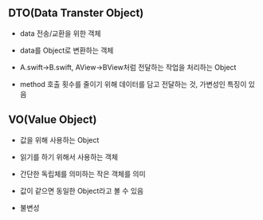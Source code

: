 ## DTO(Data Transter Object)

- data 전송/교환을 위한 객체
  <br/>
- data를 Object로 변환하는 객체
  <br/>
- A.swift->B.swift, AView->BView처럼 전달하는 작업을 처리하는 Object
  <br/>

- method 호출 횟수를 줄이기 위해 데이터를 담고 전달하는 것, 가변성인 특징이 있음

## VO(Value Object)

- 값을 위해 사용하는 Object
  <br/>

- 읽기를 하기 위해서 사용하는 객체
  <br/>

- 간단한 독립체를 의미하는 작은 객체를 의미
  <br/>

- 값이 같으면 동일한 Object라고 볼 수 있음
  <br/>

- 불변성
